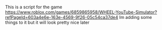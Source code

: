 This is a script for the game https://www.roblox.com/games/6859865958/WHEEL-YouTube-Simulator?refPageId=603a4e6e-163e-4569-9f26-05c54ca37de4 Im adding some things to it but it will look pretty nice later
